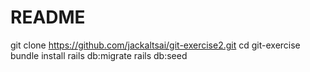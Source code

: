 # README

git clone https://github.com/jackaltsai/git-exercise2.git
cd git-exercise
bundle install
rails db:migrate
rails db:seed
